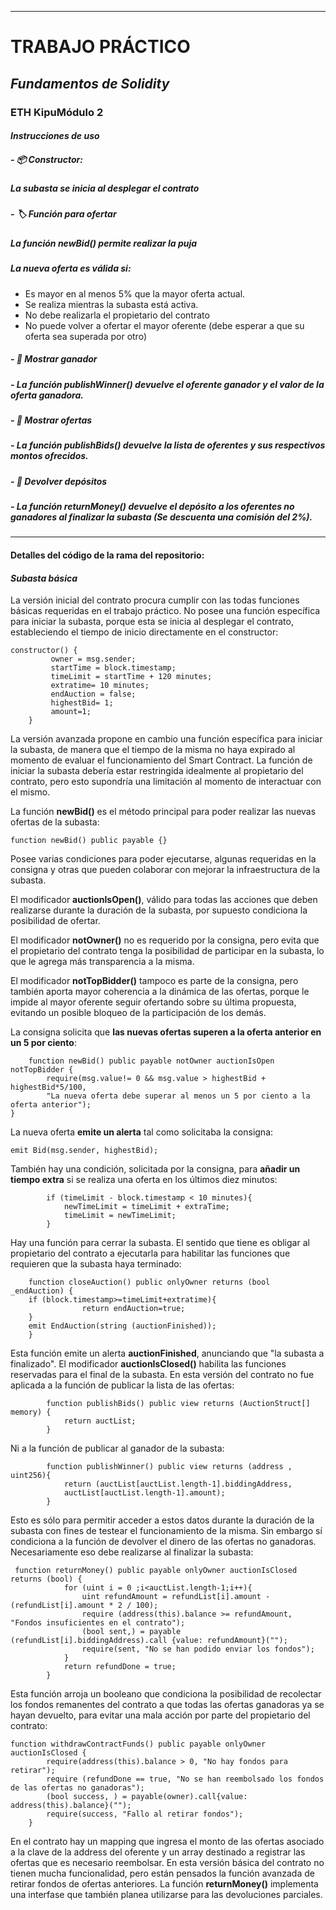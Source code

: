 
------------

# TRABAJO PRÁCTICO
## *Fundamentos de Solidity*
### ETH KipuMódulo 2

#### *Instrucciones de uso*
##### - 📦 Constructor:
##### La subasta se inicia al desplegar el contrato
##### - 🏷️ Función para ofertar
##### La función *newBid()* permite realizar la puja 
##### La nueva oferta es válida si:
- Es mayor en al menos 5% que la mayor oferta actual.
- Se realiza mientras la subasta está activa.
- No debe realizarla el propietario del contrato
- No puede volver a ofertar el mayor oferente (debe esperar a que su oferta sea superada por otro)

#####  - 🥇 Mostrar ganador
#####  - La función *publishWinner()* devuelve el oferente ganador y el valor de la oferta ganadora.
##### - 📜 Mostrar ofertas
##### - La función *publishBids()* devuelve la lista de oferentes y sus respectivos montos ofrecidos.
##### - 💸 Devolver depósitos
##### - La función *returnMoney()* devuelve el depósito a los oferentes no ganadores al finalizar la subasta (Se descuenta una comisión del 2%).

------------




#### Detalles del código de la rama del repositorio:
#### *Subasta básica*
La versión inicial del contrato procura cumplir con las todas funciones básicas requeridas en el trabajo práctico.
No posee una función específica para iniciar la subasta, porque esta se inicia al desplegar el contrato, estableciendo el tiempo de inicio directamente en el constructor:
```
constructor() {
         owner = msg.sender;
         startTime = block.timestamp;
         timeLimit = startTime + 120 minutes;
         extratime= 10 minutes;
         endAuction = false;
         highestBid= 1;
         amount=1;
    }
```
La versión avanzada propone en cambio una función específica para iniciar la subasta, de manera que el tiempo de la misma no haya expirado al momento de evaluar el funcionamiento del Smart Contract. 
La función de iniciar la subasta debería estar restringida idealmente al propietario del contrato, pero esto supondría una limitación al momento de interactuar con el mismo.

La función **newBid()** es el método principal para poder realizar las nuevas ofertas de la subasta:
```
function newBid() public payable {}
```
Posee varias condiciones para poder ejecutarse, algunas requeridas en la consigna y otras que pueden colaborar con mejorar la infraestructura de la subasta.

El modificador **auctionIsOpen()**, válido para todas las acciones que deben realizarse durante la duración de la subasta, por supuesto condiciona la posibilidad de ofertar.

El modificador **notOwner()** no es requerido por la consigna, pero evita que el propietario del contrato tenga la posibilidad de participar en la subasta, lo que le agrega más transparencia a la misma.

El modificador **notTopBidder()** tampoco es parte de la consigna, pero también aporta mayor coherencia a la dinámica de las ofertas, porque le impide al mayor oferente seguir ofertando sobre su última propuesta, evitando un posible bloqueo de la participación de los demás.

La consigna solicita que **las nuevas ofertas superen a la oferta anterior en un 5 por ciento**:

```
    function newBid() public payable notOwner auctionIsOpen notTopBidder {
        require(msg.value!= 0 && msg.value > highestBid + highestBid*5/100,
        "La nueva oferta debe superar al menos un 5 por ciento a la oferta anterior");
}
```
La nueva oferta **emite un alerta** tal como solicitaba la consigna:
```
emit Bid(msg.sender, highestBid);
```
También hay una condición, solicitada por la consigna, para **añadir un tiempo extra** si se realiza una oferta en los últimos diez minutos:
```
        if (timeLimit - block.timestamp < 10 minutes){
            newTimeLimit = timeLimit + extraTime;
            timeLimit = newTimeLimit;
        }
```
Hay una función para cerrar la subasta. El sentido que tiene es obligar al propietario del contrato a ejecutarla para habilitar las funciones que requieren que la subasta haya terminado:
```
    function closeAuction() public onlyOwner returns (bool _endAuction) {
    if (block.timestamp>=timeLimit+extratime){
                return endAuction=true;
    }
    emit EndAuction(string (auctionFinished));
    }
```
Esta función emite un alerta **auctionFinished**, anunciando que "la subasta a finalizado".
El modificador **auctionIsClosed()** habilita las funciones reservadas para el final de la subasta. En esta versión del contrato no fue aplicada a la función de publicar la lista de las ofertas:
```
        function publishBids() public view returns (AuctionStruct[] memory) {
            return auctList;
        }
```

Ni a la función de publicar al ganador de la subasta:
```
        function publishWinner() public view returns (address , uint256){
            return (auctList[auctList.length-1].biddingAddress, 
            auctList[auctList.length-1].amount);
        }
```
Esto es sólo para permitir acceder a estos datos durante la duración de la subasta con fines de testear el funcionamiento de la misma.
Sin embargo sí condiciona a la función de devolver el dinero de las ofertas no ganadoras. Necesariamente eso debe realizarse al finalizar la subasta:
```
 function returnMoney() public payable onlyOwner auctionIsClosed returns (bool) {
            for (uint i = 0 ;i<auctList.length-1;i++){
                uint refundAmount = refundList[i].amount - (refundList[i].amount * 2 / 100);
                require (address(this).balance >= refundAmount, "Fondos insuficientes en el contrato");
                (bool sent,) = payable (refundList[i].biddingAddress).call {value: refundAmount}("");
                require(sent, "No se han podido enviar los fondos");
            }
            return refundDone = true;
        }
```
Esta función arroja un booleano que condiciona la posibilidad de recolectar los fondos remanentes del contrato a que todas las ofertas ganadoras ya se hayan devuelto, para evitar una mala acción por parte del propietario del contrato:
```
function withdrawContractFunds() public payable onlyOwner auctionIsClosed {
        require(address(this).balance > 0, "No hay fondos para retirar");
        require (refundDone == true, "No se han reembolsado los fondos de las ofertas no ganadoras");
        (bool success, ) = payable(owner).call{value: address(this).balance}("");
        require(success, "Fallo al retirar fondos");
    }
```
En el contrato hay un mapping que ingresa el monto de las ofertas asociado a la clave de la address del oferente y un array destinado a registrar las ofertas que es necesario reembolsar. En esta versión básica del contrato no tienen mucha funcionalidad, pero están pensados la función avanzada de retirar fondos de ofertas anteriores.
La función **returnMoney()** implementa una interfase que también planea utilizarse para las devoluciones parciales.
